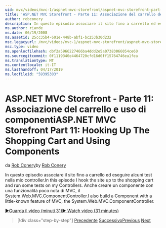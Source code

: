 ```yaml
---
uid: mvc/videos/mvc-1/aspnet-mvc-storefront/aspnet-mvc-storefront-part-11-hooking-up-the-shopping-cart-and-using-components
title: 'ASP.NET MVC Storefront - Parte 11: Associazione del carrello della spesa e mediante componenti | Microsoft Docs'
author: robconery
description: In questo episodio associare il sito fino a carrello ed eseguire alcuni test nella mio controller. Anche possibile creare un componente con una funzionalità poco nota di MVC, th...
ms.author: riande
ms.date: 06/19/2008
ms.assetid: 25cc35b4-601e-448b-abf1-bc253b30d232
msc.legacyurl: /mvc/videos/mvc-1/aspnet-mvc-storefront/aspnet-mvc-storefront-part-11-hooking-up-the-shopping-cart-and-using-components
msc.type: video
ms.openlocfilehash: dbf2a5966227466ba4ddd2e5a07383066054ce60
ms.sourcegitcommit: 0f1119340e4464720cfd16d0ff15764746ea1fea
ms.translationtype: MT
ms.contentlocale: it-IT
ms.lasthandoff: 04/17/2019
ms.locfileid: "59395303"
---
```

# <a name="aspnet-mvc-storefront-part-11-hooking-up-the-shopping-cart-and-using-components"></a><span data-ttu-id="8c2bf-104">ASP.NET MVC Storefront - Parte 11: Associazione del carrello e uso di componenti</span><span class="sxs-lookup"><span data-stu-id="8c2bf-104">ASP.NET MVC Storefront Part 11: Hooking Up The Shopping Cart and Using Components</span></span>

<span data-ttu-id="8c2bf-105">da [Rob Conery](https://github.com/robconery)</span><span class="sxs-lookup"><span data-stu-id="8c2bf-105">by [Rob Conery](https://github.com/robconery)</span></span>

<span data-ttu-id="8c2bf-106">In questo episodio associare il sito fino a carrello ed eseguire alcuni test nella mio controller.</span><span class="sxs-lookup"><span data-stu-id="8c2bf-106">In this episode I hook the site up to the shopping cart and run some tests on my Controllers.</span></span> <span data-ttu-id="8c2bf-107">Anche creare un componente con una funzionalità poco nota di MVC, il System.Web.MVC.ComponentController.</span><span class="sxs-lookup"><span data-stu-id="8c2bf-107">I also build a Component with a little-known feature of MVC, the System.Web.MVC.ComponentController.</span></span>

[<span data-ttu-id="8c2bf-108">&#9654;Guarda il video (minuti 31)</span><span class="sxs-lookup"><span data-stu-id="8c2bf-108">&#9654; Watch video (31 minutes)</span></span>](https://channel9.msdn.com/Blogs/ASP-NET-Site-Videos/aspnet-mvc-storefront-part-11-hooking-up-the-shopping-cart-and-using-components)

> [!div class="step-by-step"]
> <span data-ttu-id="8c2bf-109">[Precedente](aspnet-mvc-storefront-part-10-shopping-cart-refactor-and-authorization.md)
> [Successivo](aspnet-mvc-storefront-part-12-mocking.md)</span><span class="sxs-lookup"><span data-stu-id="8c2bf-109">[Previous](aspnet-mvc-storefront-part-10-shopping-cart-refactor-and-authorization.md)
[Next](aspnet-mvc-storefront-part-12-mocking.md)</span></span>
